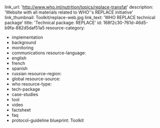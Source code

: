 link_url: 'http://www.who.int/nutrition/topics/replace-transfat'
description: 'Website with all materials related to WHO''s REPLACE initiative'
link_thumbnail: Toolkit/replace-web.jpg
link_text: 'WHO REPLACE technical package'
title: 'Technical package: REPLACE'
id: 168f2c30-761d-46d5-b9fa-882d5daf51a5
resource-category:
  - implementation
  - background
  - monitoring
  - communications
resource-language:
  - english
  - french
  - spanish
  - russian
resource-region:
  - global
resource-source:
  - who
resource-type:
  - tech-package
  - case-studies
  - tool
  - video
  - factsheet
  - faq
  - protocol-guideline
blueprint: Toolkit
